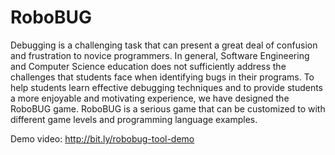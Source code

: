 RoboBUG
=======

Debugging is a challenging task that can present a great deal of confusion and frustration to novice programmers. In general, Software Engineering and Computer Science education does not sufficiently address the challenges that students face when identifying bugs in their programs. To help students learn effective debugging techniques and to provide students a more enjoyable and motivating experience, we have designed the RoboBUG game. RoboBUG is a serious game that can be customized to with different game levels and programming language examples.

Demo video: http://bit.ly/robobug-tool-demo